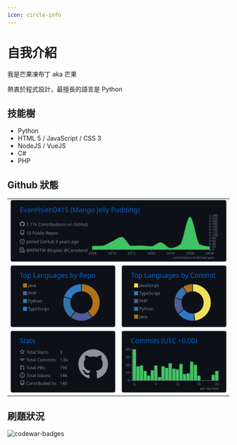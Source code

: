 ```yaml
---
icon: circle-info
---
```


# 自我介紹

我是芒果凍布丁 aka 芒果

熱衷於程式設計，最擅長的語言是 Python

## 技能樹

- <FontIcon icon="fa-brands fa-python"/> Python
- <FontIcon icon="fa-brands fa-html5"/> HTML 5 / <FontIcon icon="fa-brands fa-js"/> JavaScript / <FontIcon icon="fa-brands fa-css3-alt"/> CSS 3
- <FontIcon icon="fa-brands fa-node-js"/> NodeJS / <FontIcon icon="fa-brands fa-vuejs"/> VueJS
- C#
- <FontIcon icon="fa-brands fa-php"/> PHP

## Github 狀態

<table>
  <tr>
    <td colspan="2">
      <img src="https://raw.githubusercontent.com/EvanHsieh0415/github-profile-summary-cards/master/profile-summary-card-output/github_dark/0-profile-details.svg">
    </td>
  </tr>
  <tr>
    <td>
      <img src="https://raw.githubusercontent.com/EvanHsieh0415/github-profile-summary-cards/master/profile-summary-card-output/github_dark/1-repos-per-language.svg">
    </td>
    <td>
      <img src="https://raw.githubusercontent.com/EvanHsieh0415/github-profile-summary-cards/master/profile-summary-card-output/github_dark/2-most-commit-language.svg">
    </td>
  </tr>
  <tr>
    <td>
      <img src="https://raw.githubusercontent.com/EvanHsieh0415/github-profile-summary-cards/master/profile-summary-card-output/github_dark/3-stats.svg">
    </td>
    <td>
      <img src="https://raw.githubusercontent.com/EvanHsieh0415/github-profile-summary-cards/master/profile-summary-card-output/github_dark/4-productive-time.svg">
    </td>
  </tr>
</table>

## 刷題狀況

![codewar-badges](https://www.codewars.com/users/EvanHsieh0415/badges/large)

